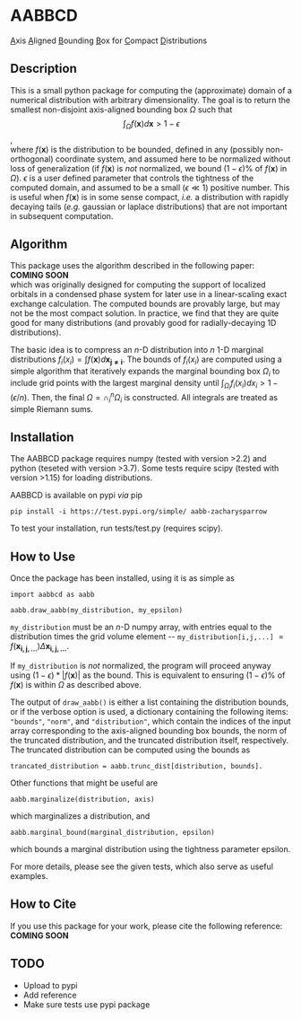 # AABBCD
<ins>A</ins>xis <ins>A</ins>ligned <ins>B</ins>ounding <ins>B</ins>ox for <ins>C</ins>ompact <ins>D</ins>istributions

## Description
This is a small python package for computing the (approximate) domain of a numerical distribution with arbitrary dimensionality. The goal is to return the smallest non-disjoint axis-aligned bounding box $\Omega$ such that\
$$\int_\Omega f(\mathbf{x}) d\mathbf{x} > 1 - \epsilon$$,\
where $f(\mathbf{x})$ is the distribution to be bounded, defined in any (possibly non-orthogonal) coordinate system, and assumed here to be normalized without loss of generalization (if $f(\mathbf{x})$ is *not* normalized, we bound $(1 - \epsilon)$\% of $f(\mathbf{x})$ in $\Omega$). $\epsilon$ is a user defined parameter that controls the tightness of the computed domain, and assumed to be a small ($\epsilon \ll 1$) positive number. This is useful when $f(\mathbf{x})$ is in some sense compact, *i.e.* a distribution with rapidly decaying tails (*e.g.* gaussian or laplace distributions) that are not important in subsequent computation.

## Algorithm
This package uses the algorithm described in the following paper:\
**COMING SOON**\
which was originally designed for computing the support of localized orbitals in a condensed phase system for later use in a linear-scaling exact exchange calculation. The computed bounds are provably large, but may not be the most compact solution. In practice, we find that they are quite good for many distributions (and provably good for radially-decaying 1D distributions).

The basic idea is to compress an $n$-D distribution into $n$ 1-D marginal distributions $f_{i}(x_{i}) = \int f(\mathbf{x}) d \mathbf{x_{j \neq i}}$. The bounds of $f_i(x_i)$ are computed using a simple algorithm that iteratively expands the marginal bounding box $\Omega_i$ to include grid points with the largest marginal density until $\int_{\Omega_i} f_{i}(x_{i}) d x_{i} > 1- (\epsilon/n)$. Then, the final $\Omega = \cap_i^n \Omega_i$ is constructed. All integrals are treated as simple Riemann sums.

## Installation
The AABBCD package requires numpy (tested with version >2.2) and python (teseted with version >3.7). Some tests require scipy (tested with version >1.15) for loading distributions.

AABBCD is available on pypi *via* pip
```
pip install -i https://test.pypi.org/simple/ aabb-zacharysparrow
```
To test your installation, run tests/test.py (requires scipy).

## How to Use
Once the package has been installed, using it is as simple as
```
import aabbcd as aabb

aabb.draw_aabb(my_distribution, my_epsilon)
```
<tt>`my_distribution`</tt> must be an $n$-D numpy array, with entries equal to the distribution times the grid volume element -- <tt>`my_distribution[i,j,...]`</tt> $= f(\mathbf{x_{i,j,...}})\Delta \mathbf{x_{i,j,...}}$.

If <tt>`my_distribution`</tt> is *not* normalized, the program will proceed anyway using $(1- \epsilon)* \left| f(\mathbf{x}) \right|$ as the bound. This is equivalent to ensuring $(1 - \epsilon)$\% of $f(\mathbf{x})$ is within $\Omega$ as described above.

The output of <tt>`draw_aabb()`</tt> is either a list containing the distribution bounds, or if the verbose option is used, a dictionary containing the following items: <tt>`"bounds"`</tt>, <tt>`"norm"`</tt>, and <tt>`"distribution"`</tt>, which contain the indices of the input array corresponding to the axis-aligned bounding box bounds, the norm of the truncated distribution, and the truncated distribution itself, respectively. The truncated distribution can be computed using the bounds as
```
trancated_distribution = aabb.trunc_dist[distribution, bounds].
```

Other functions that might be useful are
```
aabb.marginalize(distribution, axis)
```
which marginalizes a distribution, and
```
aabb.marginal_bound(marginal_distribution, epsilon)
```
which bounds a marginal distribution using the tightness parameter epsilon.

For more details, please see the given tests, which also serve as useful examples.

## How to Cite
If you use this package for your work, please cite the following reference:\
**COMING SOON**

## TODO
- Upload to pypi
- Add reference
- Make sure tests use pypi package 
